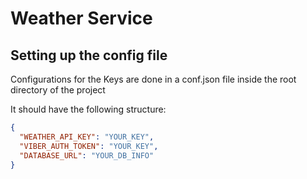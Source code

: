 # Weather Service


## Setting up the config file

Configurations for the Keys are done in a conf.json file inside the root directory of the project

It should have the following structure: 

```json
{
  "WEATHER_API_KEY": "YOUR_KEY",
  "VIBER_AUTH_TOKEN": "YOUR_KEY",
  "DATABASE_URL": "YOUR_DB_INFO"
}
```
